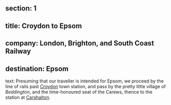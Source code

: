 ﻿section: 1
----
title: Croydon to Epsom
----
company: London, Brighton, and South Coast Railway
----
destination: Epsom
----
text: Presuming that our traveller is intended for Epsom, we proceed by the line of rails past [Croydon](/stations/croydon) town station, and pass by the pretty little village of *Beddington*, and the time-honoured seat of the Carews, thence to the station at [Carshalton](/stations/carshalton).